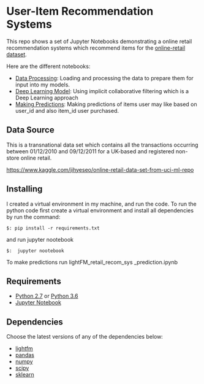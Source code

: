 # User-Item Recommendation Systems

This repo shows a set of Jupyter Notebooks demonstrating a online retail recommendation systems which recommend items for the [online-retail dataset](https://www.kaggle.com/jihyeseo/online-retail-data-set-from-uci-ml-repo). 

Here are the different notebooks:
* [Data Processing](https://github.com/AdnanShah/Python-Recommendation-System/blob/master/retail_recom_sys_data_preprocessing.ipynb): Loading and processing the data to prepare them for input into my models.
* [Deep Learning Model](https://github.com/AdnanShah/Python-Recommendation-System/blob/master/retail_recom_sys.ipynb): Using implicit collaborative filtering which is a Deep Learning approach
* [Making Predictions](https://github.com/AdnanShah/Python-Recommendation-System/blob/rest_api_lightfm/lightFM_retail_recom_sys%20_prediction.ipynb): Making predictions of items user may like based on user_id and also item_id user purchased.

## Data Source

This is a transnational data set which contains all the transactions occurring between 01/12/2010 and 09/12/2011 for a UK-based and registered non-store online retail.

https://www.kaggle.com/jihyeseo/online-retail-data-set-from-uci-ml-repo

## Installing

I created a virtual environment in my machine, and run the code. 
To run the python code first create a virtual environment and install all dependencies by run the command:

```
$: pip install -r requirements.txt 
```
and run jupyter nootebook

```
$:  jupyter nootebook
```
To make predictions run lightFM_retail_recom_sys _prediction.ipynb


## Requirements

* [Python 2.7](https://www.python.org/download/releases/2.7/) or [Python 3.6](https://www.python.org/downloads/release/python-360/)
* [Jupyter Notebook](http://jupyter.org/)

## Dependencies

Choose the latest versions of any of the dependencies below:
* [lightfm](https://github.com/lyst/lightfm)
* [pandas](https://pandas.pydata.org/)
* [numpy](http://www.numpy.org/)
* [scipy](https://www.scipy.org/)
* [sklearn](http://scikit-learn.org/stable/)

